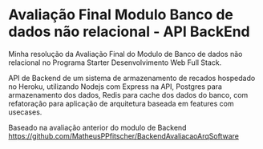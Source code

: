 # Avaliação Final Modulo Banco de dados não relacional - API BackEnd

Minha resolução da Avaliação Final do Modulo de Banco de dados não relacional no Programa Starter Desenvolvimento Web Full Stack.

API de Backend de um sistema de armazenamento de recados hospedado no Heroku, utilizando Nodejs com Express na API, Postgres para armazenamento dos dados, Redis para cache dos dados do banco, com refatoração para aplicação de arquitetura baseada em features com usecases.

Baseado na avaliação anterior do modulo de Backend  https://github.com/MatheusPPfitscher/BackendAvaliacaoArqSoftware
